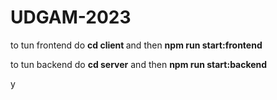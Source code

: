 # UDGAM-2023

to tun frontend do <b>cd client </b> and then
<b> npm run start:frontend </b>

to tun backend do <b>cd server</b> and then
<b> npm run start:backend </b>

y
